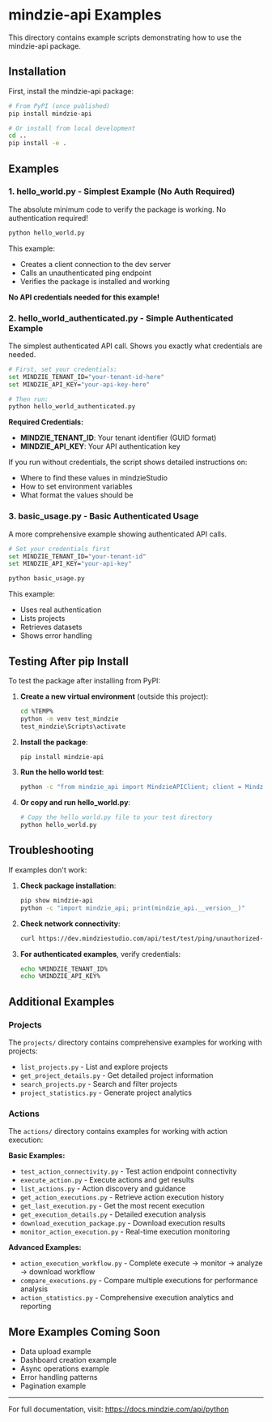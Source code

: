 # mindzie-api Examples

This directory contains example scripts demonstrating how to use the mindzie-api package.

## Installation

First, install the mindzie-api package:

```bash
# From PyPI (once published)
pip install mindzie-api

# Or install from local development
cd ..
pip install -e .
```

## Examples

### 1. hello_world.py - Simplest Example (No Auth Required)

The absolute minimum code to verify the package is working. No authentication required!

```bash
python hello_world.py
```

This example:
- Creates a client connection to the dev server
- Calls an unauthenticated ping endpoint
- Verifies the package is installed and working

**No API credentials needed for this example!**

### 2. hello_world_authenticated.py - Simple Authenticated Example

The simplest authenticated API call. Shows you exactly what credentials are needed.

```bash
# First, set your credentials:
set MINDZIE_TENANT_ID="your-tenant-id-here"
set MINDZIE_API_KEY="your-api-key-here"

# Then run:
python hello_world_authenticated.py
```

**Required Credentials:**
- **MINDZIE_TENANT_ID**: Your tenant identifier (GUID format)
- **MINDZIE_API_KEY**: Your API authentication key

If you run without credentials, the script shows detailed instructions on:
- Where to find these values in mindzieStudio
- How to set environment variables
- What format the values should be

### 3. basic_usage.py - Basic Authenticated Usage

A more comprehensive example showing authenticated API calls.

```bash
# Set your credentials first
set MINDZIE_TENANT_ID="your-tenant-id"
set MINDZIE_API_KEY="your-api-key"

python basic_usage.py
```

This example:
- Uses real authentication
- Lists projects
- Retrieves datasets
- Shows error handling

## Testing After pip Install

To test the package after installing from PyPI:

1. **Create a new virtual environment** (outside this project):
   ```bash
   cd %TEMP%
   python -m venv test_mindzie
   test_mindzie\Scripts\activate
   ```

2. **Install the package**:
   ```bash
   pip install mindzie-api
   ```

3. **Run the hello world test**:
   ```bash
   python -c "from mindzie_api import MindzieAPIClient; client = MindzieAPIClient('https://dev.mindziestudio.com', 'test', api_key='test'); print('Success! Package is working')"
   ```

4. **Or copy and run hello_world.py**:
   ```bash
   # Copy the hello_world.py file to your test directory
   python hello_world.py
   ```

## Troubleshooting

If examples don't work:

1. **Check package installation**:
   ```bash
   pip show mindzie-api
   python -c "import mindzie_api; print(mindzie_api.__version__)"
   ```

2. **Check network connectivity**:
   ```bash
   curl https://dev.mindziestudio.com/api/test/test/ping/unauthorized-ping
   ```

3. **For authenticated examples**, verify credentials:
   ```bash
   echo %MINDZIE_TENANT_ID%
   echo %MINDZIE_API_KEY%
   ```

## Additional Examples

### Projects
The `projects/` directory contains comprehensive examples for working with projects:
- `list_projects.py` - List and explore projects
- `get_project_details.py` - Get detailed project information
- `search_projects.py` - Search and filter projects
- `project_statistics.py` - Generate project analytics

### Actions
The `actions/` directory contains examples for working with action execution:

**Basic Examples:**
- `test_action_connectivity.py` - Test action endpoint connectivity
- `execute_action.py` - Execute actions and get results
- `list_actions.py` - Action discovery and guidance
- `get_action_executions.py` - Retrieve action execution history
- `get_last_execution.py` - Get the most recent execution
- `get_execution_details.py` - Detailed execution analysis
- `download_execution_package.py` - Download execution results
- `monitor_action_execution.py` - Real-time execution monitoring

**Advanced Examples:**
- `action_execution_workflow.py` - Complete execute → monitor → analyze → download workflow
- `compare_executions.py` - Compare multiple executions for performance analysis
- `action_statistics.py` - Comprehensive execution analytics and reporting

## More Examples Coming Soon

- Data upload example
- Dashboard creation example  
- Async operations example
- Error handling patterns
- Pagination example

---

For full documentation, visit: https://docs.mindzie.com/api/python